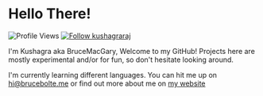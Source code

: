 # Hello There!
![Profile Views](https://komarev.com/ghpvc/?username=kushagraraj&label=views)
[![Follow kushagraraj](https://img.shields.io/github/followers/kushagraraj?label=Follow&style=social)](https://github.com/kushagraraj)

I'm Kushagra aka BruceMacGary, Welcome to my GitHub! Projects here are mostly experimental and/or for fun, so don't hesitate looking around.

I'm currently learning different languages. You can hit me up on [hi@brucebolte.me](mailto:hi@brucebolte.me) or find out more about me on [my website](https://kushagraraj.me)
